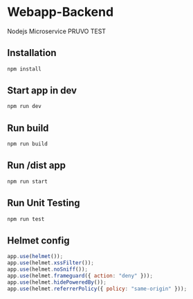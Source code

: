 # Webapp-Backend

Nodejs Microservice PRUVO TEST

## Installation
```bash
npm install
```

## Start app in dev

```bash
npm run dev
```

## Run build

```bash
npm run build
```

## Run /dist app

```bash
npm run start
```

## Run Unit Testing
```bash
npm run test
```

## Helmet config
```javascript
app.use(helmet());
app.use(helmet.xssFilter());
app.use(helmet.noSniff());
app.use(helmet.frameguard({ action: "deny" }));
app.use(helmet.hidePoweredBy());
app.use(helmet.referrerPolicy({ policy: "same-origin" }));
```